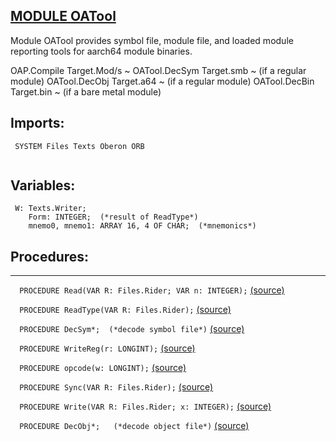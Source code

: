 
## [MODULE OATool](https://github.com/io-core/Build/blob/main/OATool.Mod)
Module OATool provides symbol file, module file, and loaded module reporting tools for aarch64 module binaries.

OAP.Compile Target.Mod/s ~
OATool.DecSym Target.smb ~ (if a regular module)
OATool.DecObj Target.a64 ~ (if a regular module)
OATool.DecBin Target.bin ~ (if a bare metal module)


  ## Imports:
` SYSTEM Files Texts Oberon ORB`

```
```
## Variables:
```
 W: Texts.Writer;
    Form: INTEGER;  (*result of ReadType*)
    mnemo0, mnemo1: ARRAY 16, 4 OF CHAR;  (*mnemonics*)

```
## Procedures:
---

`  PROCEDURE Read(VAR R: Files.Rider; VAR n: INTEGER);` [(source)](https://github.com/io-orig/System/blob/main/OATool.Mod#L16)


`  PROCEDURE ReadType(VAR R: Files.Rider);` [(source)](https://github.com/io-orig/System/blob/main/OATool.Mod#L22)


`  PROCEDURE DecSym*;  (*decode symbol file*)` [(source)](https://github.com/io-orig/System/blob/main/OATool.Mod#L68)


`  PROCEDURE WriteReg(r: LONGINT);` [(source)](https://github.com/io-orig/System/blob/main/OATool.Mod#L109)


`  PROCEDURE opcode(w: LONGINT);` [(source)](https://github.com/io-orig/System/blob/main/OATool.Mod#L119)


`  PROCEDURE Sync(VAR R: Files.Rider);` [(source)](https://github.com/io-orig/System/blob/main/OATool.Mod#L154)


`  PROCEDURE Write(VAR R: Files.Rider; x: INTEGER);` [(source)](https://github.com/io-orig/System/blob/main/OATool.Mod#L159)


`  PROCEDURE DecObj*;   (*decode object file*)` [(source)](https://github.com/io-orig/System/blob/main/OATool.Mod#L163)

